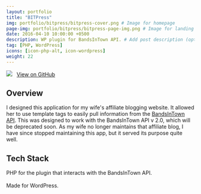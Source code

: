 ```yaml
---
layout: portfolio
title: "BITPress"
img: portfolio/bitpress/bitpress-cover.png # Image for homepage
page-img: portfolio/bitpress/bitpress-page-img.png # Image for landing page
date: 2016-04-10 10:00:00 +0500
description: WP plugin for BandsInTown API. # Add post description (optional)
tag: [PHP, WordPress]
icons: [icon-php-alt, icon-wordpress]
weight: 22
---
```


![](https://github.com/favicon.ico) &nbsp;&nbsp;<a href="https://github.com/davelively14/BITPress" target="\_blank">View on GitHub</a>

## Overview

I designed this application for my wife's affiliate blogging website. It allowed her to use template tags to easily pull information from the [BandsInTown API](https://app.swaggerhub.com/apis/Bandsintown/PublicAPI/3.0.0). This was designed to work with the BandsInTown API v 2.0, which will be deprecated soon. As my wife no longer maintains that affiliate blog, I have since stopped maintaining this app, but it served its purpose quite well.

## Tech Stack

<a href="http://php.net/" target="\_blank"><i class="icon-php-alt" style="font-size:4em;"></i></a> PHP for the plugin that interacts with the BandsInTown API.
<br>
<br>
<a href="https://wordpress.org/" target="\_blank"><i class="icon-wordpress" style="font-size:4em;"></i></a> Made for WordPress.
